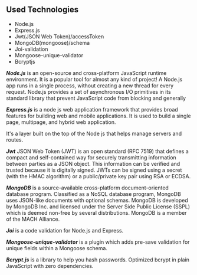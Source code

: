 
## Used Technologies
* Node.js
* Express.js
* Jwt(JSON Web Token)/accessToken
* MongoDB(mongoose)/schema
* Joi-validation
* Mongoose-unique-validator
* Bcryptjs


***Node.js*** is an open-source and cross-platform JavaScript runtime environment. It is a popular tool for almost any kind of project!
A Node.js app runs in a single process, without creating a new thread for every request. Node.js provides a set of asynchronous I/O primitives in its standard library that prevent JavaScript code from blocking and generally

***Express.js*** is a node js web application framework that provides broad features for building web and mobile applications. It is used to build a single page, multipage, and hybrid web application.

It's a layer built on the top of the Node js that helps manage servers and routes.

***Jwt*** JSON Web Token (JWT) is an open standard (RFC 7519) that defines a compact and self-contained way for securely transmitting information between parties as a JSON object. This information can be verified and trusted because it is digitally signed. JWTs can be signed using a secret (with the HMAC algorithm) or a public/private key pair using RSA or ECDSA.

***MongoDB*** is a source-available cross-platform document-oriented database program. Classified as a NoSQL database program, MongoDB uses JSON-like documents with optional schemas. MongoDB is developed by MongoDB Inc. and licensed under the Server Side Public License (SSPL) which is deemed non-free by several distributions. MongoDB is a member of the MACH Alliance.

***Joi*** is a code validation for Node.js and Express.

***Mongoose-unique-validator*** is a plugin which adds pre-save validation for unique fields within a Mongoose schema.

***Bcrypt.js*** is a library to help you hash passwords. Optimized bcrypt in plain JavaScript with zero dependencies.

